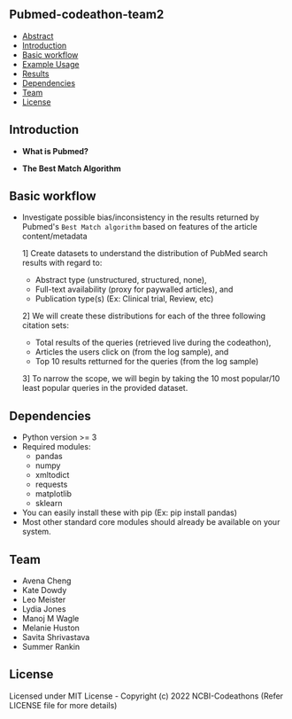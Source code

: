 ## Pubmed-codeathon-team2

- [Abstract](#Abstract)
- [Introduction](#Introduction)
- [Basic workflow](#Basic-workflow)
- [Example Usage](#Example-Usage)
- [Results](#Results)
- [Dependencies]((#Dependencies))
- [Team](#Team)
- [License](#License)

## Introduction

- **What is Pubmed?**

- **The Best Match Algorithm**

## Basic workflow

- Investigate possible bias/inconsistency in the results returned by Pubmed's `Best Match algorithm` based on features of the article content/metadata

    1] Create datasets to understand the distribution of PubMed search results with regard to:
    * Abstract type (unstructured, structured, none), 
    * Full-text availability (proxy for paywalled articles), and 
    * Publication type(s) (Ex: Clinical trial, Review, etc)

    2] We will create these distributions for each of the three following citation sets: 
    * Total results of the queries (retrieved live during the codeathon), 
    * Articles the users click on (from the log sample), and 
    * Top 10 results retturned for the queries (from the log sample)

    3] To narrow the scope, we will begin by taking the 10 most popular/10 least popular queries in the provided dataset.

## Dependencies
- Python version >= 3
- Required modules:
    * pandas 
    * numpy
    * xmltodict
    * requests
    * matplotlib
    * sklearn
- You can easily install these with pip (Ex: pip install pandas)
- Most other standard core modules should already be available on your system.

## Team 
- Avena Cheng
- Kate Dowdy
- Leo Meister
- Lydia Jones
- Manoj M Wagle
- Melanie Huston
- Savita Shrivastava
- Summer Rankin

## License
Licensed under MIT License - Copyright (c) 2022 NCBI-Codeathons (Refer LICENSE file for more details)
